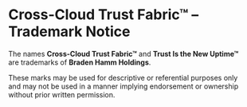 # Cross-Cloud Trust Fabric™ – Trademark Notice
The names **Cross-Cloud Trust Fabric™** and **Trust Is the New Uptime™**  
are trademarks of **Braden Hamm Holdings**.

These marks may be used for descriptive or referential purposes only  
and may not be used in a manner implying endorsement or ownership  
without prior written permission.
